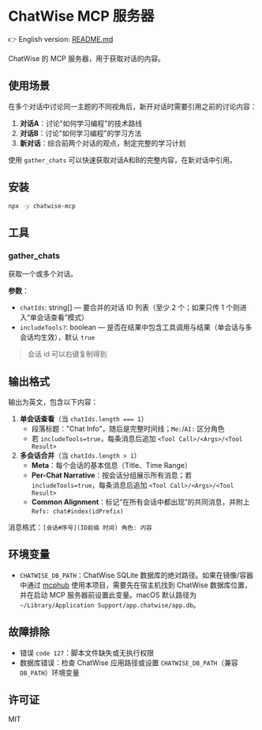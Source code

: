# ChatWise MCP 服务器

👉 English version: [README.md](README.md)

ChatWise 的 MCP 服务器，用于获取对话的内容。

## 使用场景

在多个对话中讨论同一主题的不同视角后，新开对话时需要引用之前的讨论内容：

1. **对话A**：讨论"如何学习编程"的技术路线
2. **对话B**：讨论"如何学习编程"的学习方法  
3. **新对话**：综合前两个对话的观点，制定完整的学习计划

使用 `gather_chats` 可以快速获取对话A和B的完整内容，在新对话中引用。

## 安装

```bash
npx -y chatwise-mcp
```

## 工具

### gather_chats

获取一个或多个对话。

**参数**：

- `chatIds`: string[] — 要合并的对话 ID 列表（至少 2 个；如果只传 1 个则进入“单会话查看”模式）
- `includeTools?`: boolean — 是否在结果中包含工具调用与结果（单会话与多会话均生效），默认 `true`

> 会话 id 可以右键复制得到

## 输出格式

输出为英文，包含以下内容：

1. **单会话查看**（当 `chatIds.length === 1`）
   - 段落标题："Chat Info"，随后是完整时间线；`Me:`/`AI:` 区分角色
   - 若 `includeTools=true`，每条消息后追加 `<Tool Call>/<Args>/<Tool Result>`
2. **多会话合并**（当 `chatIds.length > 1`）
   - **Meta**：每个会话的基本信息（Title、Time Range）
   - **Per-Chat Narrative**：按会话分组展示所有消息；若 `includeTools=true`，每条消息后追加 `<Tool Call>/<Args>/<Tool Result>`
   - **Common Alignment**：标记“在所有会话中都出现”的共同消息，并附上 `Refs: chat#index(idPrefix)`

消息格式：`[会话#序号](ID前缀 时间) 角色: 内容`

## 环境变量

- `CHATWISE_DB_PATH`：ChatWise SQLite 数据库的绝对路径。如果在镜像/容器中通过 [mcphub](https://github.com/samanhappy/mcphub) 使用本项目，需要先在宿主机找到 ChatWise 数据库位置，并在启动 MCP 服务器前设置此变量。macOS 默认路径为 `~/Library/Application Support/app.chatwise/app.db`。

## 故障排除

- 错误 `code 127`：脚本文件缺失或无执行权限
- 数据库错误：检查 ChatWise 应用路径或设置 `CHATWISE_DB_PATH`（兼容 `DB_PATH`）环境变量

## 许可证

MIT
